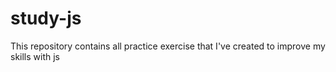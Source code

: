 # study-js
This repository contains all practice exercise that I've created to improve my skills with js
